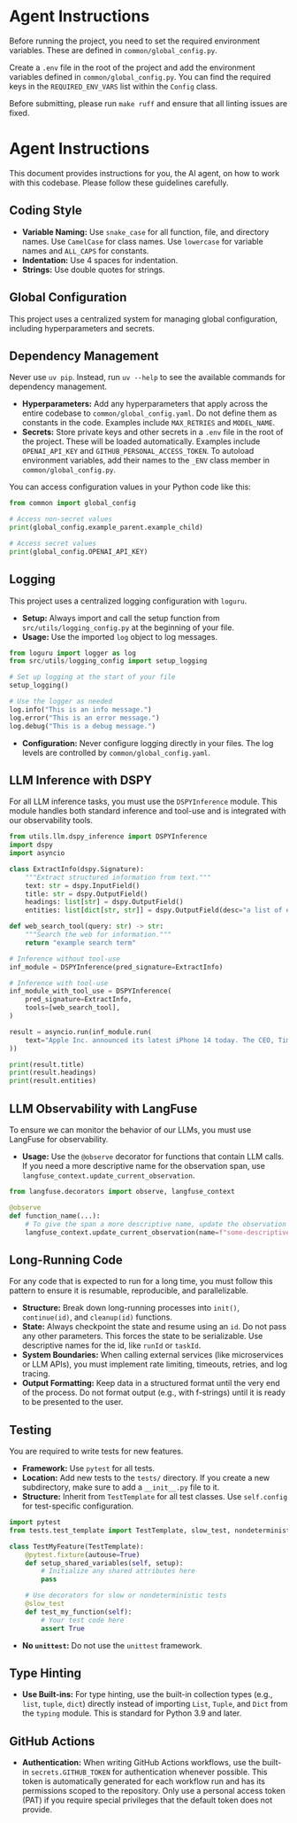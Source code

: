 # Agent Instructions

Before running the project, you need to set the required environment variables. These are defined in `common/global_config.py`.

Create a `.env` file in the root of the project and add the environment variables defined in `common/global_config.py`. You can find the required keys in the `REQUIRED_ENV_VARS` list within the `Config` class.

Before submitting, please run `make ruff` and ensure that all linting issues are fixed.

# Agent Instructions

This document provides instructions for you, the AI agent, on how to work with this codebase. Please follow these guidelines carefully.

## Coding Style

-   **Variable Naming:** Use `snake_case` for all function, file, and directory names. Use `CamelCase` for class names. Use `lowercase` for variable names and `ALL_CAPS` for constants.
-   **Indentation:** Use 4 spaces for indentation.
-   **Strings:** Use double quotes for strings.

## Global Configuration

This project uses a centralized system for managing global configuration, including hyperparameters and secrets.

## Dependency Management

Never use `uv pip`. Instead, run `uv --help` to see the available commands for dependency management.

-   **Hyperparameters:** Add any hyperparameters that apply across the entire codebase to `common/global_config.yaml`. Do not define them as constants in the code. Examples include `MAX_RETRIES` and `MODEL_NAME`.
-   **Secrets:** Store private keys and other secrets in a `.env` file in the root of the project. These will be loaded automatically. Examples include `OPENAI_API_KEY` and `GITHUB_PERSONAL_ACCESS_TOKEN`. To autoload environment variables, add their names to the `_ENV` class member in `common/global_config.py`.

You can access configuration values in your Python code like this:

```python
from common import global_config

# Access non-secret values
print(global_config.example_parent.example_child)

# Access secret values
print(global_config.OPENAI_API_KEY)
```

## Logging

This project uses a centralized logging configuration with `loguru`.

-   **Setup:** Always import and call the setup function from `src/utils/logging_config.py` at the beginning of your file.
-   **Usage:** Use the imported `log` object to log messages.

```python
from loguru import logger as log
from src/utils/logging_config import setup_logging

# Set up logging at the start of your file
setup_logging()

# Use the logger as needed
log.info("This is an info message.")
log.error("This is an error message.")
log.debug("This is a debug message.")
```

-   **Configuration:** Never configure logging directly in your files. The log levels are controlled by `common/global_config.yaml`.

## LLM Inference with DSPY

For all LLM inference tasks, you must use the `DSPYInference` module. This module handles both standard inference and tool-use and is integrated with our observability tools.

```python
from utils.llm.dspy_inference import DSPYInference
import dspy
import asyncio

class ExtractInfo(dspy.Signature):
    """Extract structured information from text."""
    text: str = dspy.InputField()
    title: str = dspy.OutputField()
    headings: list[str] = dspy.OutputField()
    entities: list[dict[str, str]] = dspy.OutputField(desc="a list of entities and their metadata")

def web_search_tool(query: str) -> str:
    """Search the web for information."""
    return "example search term"

# Inference without tool-use
inf_module = DSPYInference(pred_signature=ExtractInfo)

# Inference with tool-use
inf_module_with_tool_use = DSPYInference(
    pred_signature=ExtractInfo,
    tools=[web_search_tool],
)

result = asyncio.run(inf_module.run(
    text="Apple Inc. announced its latest iPhone 14 today. The CEO, Tim Cook, highlighted its new features in a press release."
))

print(result.title)
print(result.headings)
print(result.entities)
```

## LLM Observability with LangFuse

To ensure we can monitor the behavior of our LLMs, you must use LangFuse for observability.

-   **Usage:** Use the `@observe` decorator for functions that contain LLM calls. If you need a more descriptive name for the observation span, use `langfuse_context.update_current_observation`.

```python
from langfuse.decorators import observe, langfuse_context

@observe
def function_name(...):
    # To give the span a more descriptive name, update the observation
    langfuse_context.update_current_observation(name=f"some-descriptive-name")
```

## Long-Running Code

For any code that is expected to run for a long time, you must follow this pattern to ensure it is resumable, reproducible, and parallelizable.

-   **Structure:** Break down long-running processes into `init()`, `continue(id)`, and `cleanup(id)` functions.
-   **State:** Always checkpoint the state and resume using an `id`. Do not pass any other parameters. This forces the state to be serializable. Use descriptive names for the id, like `runId` or `taskId`.
-   **System Boundaries:** When calling external services (like microservices or LLM APIs), you must implement rate limiting, timeouts, retries, and log tracing.
-   **Output Formatting:** Keep data in a structured format until the very end of the process. Do not format output (e.g., with f-strings) until it is ready to be presented to the user.

## Testing

You are required to write tests for new features.

-   **Framework:** Use `pytest` for all tests.
-   **Location:** Add new tests to the `tests/` directory. If you create a new subdirectory, make sure to add a `__init__.py` file to it.
-   **Structure:** Inherit from `TestTemplate` for all test classes. Use `self.config` for test-specific configuration.

```python
import pytest
from tests.test_template import TestTemplate, slow_test, nondeterministic_test

class TestMyFeature(TestTemplate):
    @pytest.fixture(autouse=True)
    def setup_shared_variables(self, setup):
        # Initialize any shared attributes here
        pass

    # Use decorators for slow or nondeterministic tests
    @slow_test
    def test_my_function(self):
        # Your test code here
        assert True
```

-   **No `unittest`:** Do not use the `unittest` framework.

## Type Hinting

-   **Use Built-ins:** For type hinting, use the built-in collection types (e.g., `list`, `tuple`, `dict`) directly instead of importing `List`, `Tuple`, and `Dict` from the `typing` module. This is standard for Python 3.9 and later.

## GitHub Actions

-   **Authentication:** When writing GitHub Actions workflows, use the built-in `secrets.GITHUB_TOKEN` for authentication whenever possible. This token is automatically generated for each workflow run and has its permissions scoped to the repository. Only use a personal access token (PAT) if you require special privileges that the default token does not provide.
